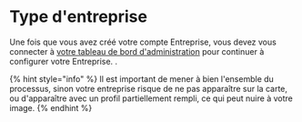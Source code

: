 # Type d'entreprise

Une fois que vous avez créé votre compte Entreprise, vous devez vous connecter à [votre tableau de bord d'administration](https://guide.openfoodnetwork.org/v/fr/basic-features/dashboard) pour continuer à configurer votre Entreprise. .&#x20;

{% hint style="info" %}
Il est important de mener à bien l'ensemble du processus, sinon votre entreprise risque de ne pas apparaître sur la carte, ou d'apparaître avec un profil partiellement rempli, ce qui peut nuire à votre image.
{% endhint %}

